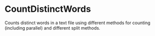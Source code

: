# CountDistinctWords
Counts distinct words in a text file using different methods for counting (including parallel) and different split methods.
